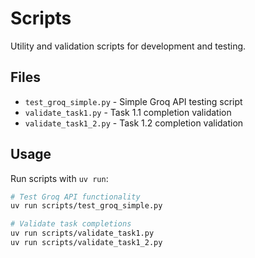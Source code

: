 # Scripts

Utility and validation scripts for development and testing.

## Files

- `test_groq_simple.py` - Simple Groq API testing script
- `validate_task1.py` - Task 1.1 completion validation
- `validate_task1_2.py` - Task 1.2 completion validation

## Usage

Run scripts with `uv run`:

```bash
# Test Groq API functionality
uv run scripts/test_groq_simple.py

# Validate task completions
uv run scripts/validate_task1.py
uv run scripts/validate_task1_2.py
```